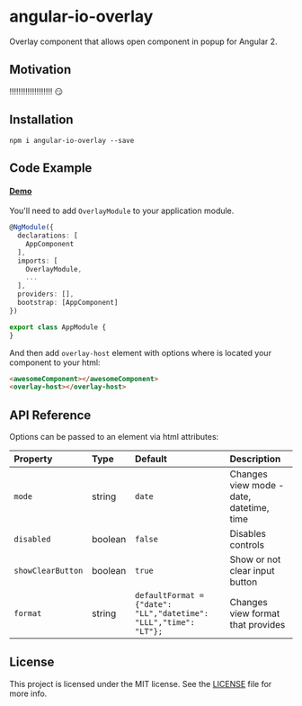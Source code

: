 # angular-io-overlay

Overlay component that allows open component in popup for Angular 2.

## Motivation

!!!!!!!!!!!!!!!!!!! 😏

## Installation

````shell
npm i angular-io-overlay --save
````

## Code Example

#### [Demo](https://rd-dev-ukraine.github.io/angular-io-overlay/)

You'll need to add `OverlayModule` to your application module.

```typescript
@NgModule({
  declarations: [
    AppComponent
  ],
  imports: [
    OverlayModule,
    ...
  ],
  providers: [],
  bootstrap: [AppComponent]
})

export class AppModule {
}
```

And then add `overlay-host` element with options where is located your component to your html:

```html
<awesomeComponent></awesomeComponent>
<overlay-host></overlay-host>
```

## API Reference

Options can be passed to an element via html attributes:

|Property         |Type   |Default                                                          |Description                                                                        |
| :-------------- | :---- | :-------------------------------------------------------------- | :-------------------------------------------------------------------------------- |
|`mode`           |string |`date`                                                           |Changes view mode - date, datetime, time                                           |
|`disabled`       |boolean|`false`                                                          |Disables controls                                                                  |
|`showClearButton`|boolean|`true`                                                           |Show or not clear input button                                                     |
|`format`         |string | `defaultFormat = {"date": "LL","datetime": "LLL","time": "LT"};`|Changes view format that provides |


## License

This project is licensed under the MIT license. See the [LICENSE](https://github.com/rd-dev-ukraine/angular-io-overlay/blob/master/LICENSE) file for more info.